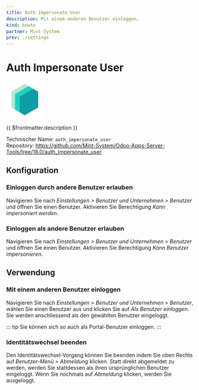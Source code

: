 ```yaml
---
title: Auth Impersonate User
description: Mit einem anderen Benutzer einloggen.
kind: howto
partner: Mint-System
prev: ./settings
---
```


# Auth Impersonate User

![icon_oms_box](attachments/icons_odoo_mint_system.png)

{{ $frontmatter.description }}

Technischer Name: `auth_impersonate_user`\
Repository: <https://github.com/Mint-System/Odoo-Apps-Server-Tools/tree/18.0/auth_impersonate_user>

## Konfiguration

### Einloggen durch andere Benutzer erlauben

Navigieren Sie nach _Einstellungen > Benutzer und Unternehmen > Benutzer_ und öffnen Sie einen Benutzer. Aktivieren Sie Berechtigung _Kann impersoniert werden_.

### Einloggen als andere Benutzer erlauben

Navigieren Sie nach _Einstellungen > Benutzer und Unternehmen > Benutzer_ und öffnen Sie einen Benutzer. Aktivieren Sie Berechtigung _Kann Benutzer impersonieren_.

## Verwendung

### Mit einem anderen Benutzer einloggen

Navigieren Sie nach _Einstellungen > Benutzer und Unternehmen > Benutzer_, wählen Sie einen Benutzer aus und klicken Sie auf _Als Benutzer einloggen_. Sie werden anschliessend als den gewählten Benutzer eingeloggt.

::: tip
Sie können sich so auch als Portal-Benutzer einloggen.
:::

### Identitätswechsel beenden

Den Identitätswechsel-Vorgang können Sie beenden indem Sie oben Rechts auf _Benutzer-Menü > Abmeldung_ klicken. Statt direkt abgemeldet zu werden, werden Sie stattdessen als ihren ursprünglichen Benutzer eingeloggt. Wenn Sie nochmals auf _Abmeldung_ klicken, werden Sie ausgeloggt.
